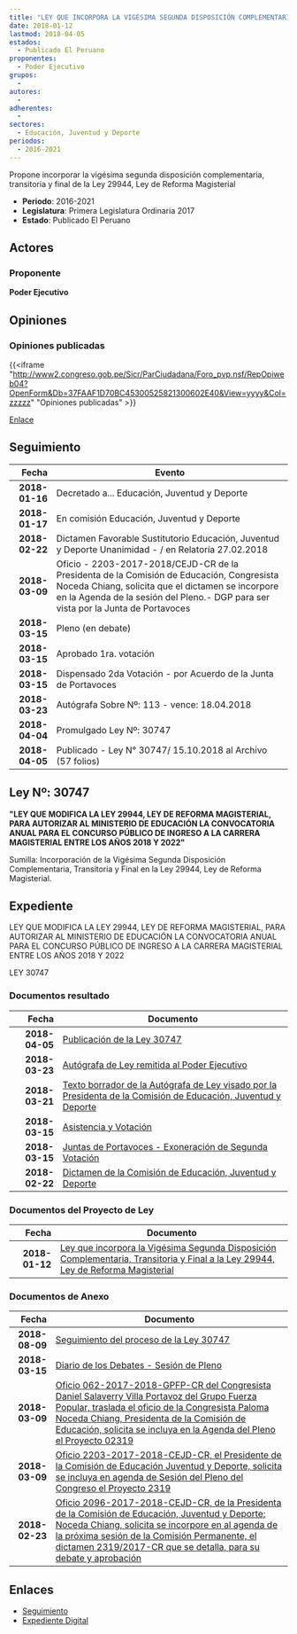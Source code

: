 ```yaml
---
title: "LEY QUE INCORPORA LA VIGÉSIMA SEGUNDA DISPOSICIÓN COMPLEMENTARIA, TRANSITORIA Y FINAL A LA LEY 29944, LEY DE REFORMA MAGISTERIAL"
date: 2018-01-12
lastmod: 2018-04-05
estados: 
  - Publicado El Peruano
proponentes: 
  - Poder Ejecutivo
grupos: 
  - 
autores: 
  - 
adherentes: 
  - 
sectores: 
  - Educación, Juventud y Deporte
periodos: 
  - 2016-2021
---
```


Propone incorporar la vigésima segunda disposición complementaria, transitoria y final de la Ley 29944, Ley de Reforma Magisterial

- **Periodo**: 2016-2021
- **Legislatura**: Primera Legislatura Ordinaria 2017
- **Estado**: Publicado El Peruano

## Actores

### Proponente

**Poder Ejecutivo**


## Opiniones

### Opiniones publicadas

{{<iframe "http://www2.congreso.gob.pe/Sicr/ParCiudadana/Foro_pvp.nsf/RepOpiweb04?OpenForm&Db=37FAAF1D70BC45300525821300602E40&View=yyyy&Col=zzzzz" "Opiniones publicadas" >}}

[Enlace](http://www2.congreso.gob.pe/Sicr/ParCiudadana/Foro_pvp.nsf/RepOpiweb04?OpenForm&Db=37FAAF1D70BC45300525821300602E40&View=yyyy&Col=zzzzz)

## Seguimiento

| Fecha | Evento |
|------:|--------|
| **2018-01-16** | Decretado a... Educación, Juventud y Deporte|
| **2018-01-17** | En comisión Educación, Juventud y Deporte|
| **2018-02-22** | Dictamen Favorable Sustitutorio Educación, Juventud y Deporte Unanimidad - / en Relatoría 27.02.2018|
| **2018-03-09** | Oficio - 2203-2017-2018/CEJD-CR de la Presidenta de la Comisión de Educación, Congresista Noceda Chiang, solicita que el dictamen se incorpore en la Agenda de la sesión del Pleno.- DGP para ser vista por la Junta de Portavoces|
| **2018-03-15** | Pleno (en debate)|
| **2018-03-15** | Aprobado 1ra. votación|
| **2018-03-15** | Dispensado 2da Votación - por Acuerdo de la Junta de Portavoces|
| **2018-03-23** | Autógrafa Sobre Nº: 113 - vence: 18.04.2018|
| **2018-04-04** | Promulgado Ley Nº: 30747|
| **2018-04-05** | Publicado - Ley N° 30747/ 15.10.2018 al Archivo (57 folios)|

## Ley Nº: 30747

**"LEY QUE MODIFICA LA LEY 29944, LEY DE REFORMA MAGISTERIAL, PARA AUTORIZAR AL MINISTERIO DE EDUCACIÓN LA CONVOCATORIA ANUAL PARA EL CONCURSO PÚBLICO DE INGRESO A LA CARRERA MAGISTERIAL ENTRE LOS AÑOS 2018 Y 2022"**

Sumilla: Incorporación de la Vigésima Segunda Disposición Complementaria, Transitoria y Final en la Ley 29944, Ley de Reforma Magisterial.


## Expediente

LEY QUE MODIFICA LA LEY 29944, LEY DE REFORMA MAGISTERIAL, PARA AUTORIZAR AL MINISTERIO DE EDUCACIÓN LA CONVOCATORIA ANUAL PARA EL CONCURSO PÚBLICO DE INGRESO A LA CARRERA MAGISTERIAL ENTRE LOS AÑOS 2018 Y 2022

LEY 30747


### Documentos resultado

| Fecha | Documento |
|------:|--------|
| **2018-04-05** | [Publicación de la Ley 30747](http://www.leyes.congreso.gob.pe/Documentos/2016_2021/ADLP/Normas_Legales/30747-LEY.pdf) |
| **2018-03-23** | [Autógrafa de Ley remitida al Poder Ejecutivo](http://www.leyes.congreso.gob.pe/Documentos/2016_2021/ADLP/Texto_Aprobado/AU0231920180323..pdf) |
| **2018-03-21** | [Texto borrador de la Autógrafa de Ley visado por la Presidenta de la Comisión de Educación, Juventud y Deporte](http://www.leyes.congreso.gob.pe/Documentos/2016_2021/Texto_Borrador_de_Autografa/BAU0231920180321.pdf) |
| **2018-03-15** | [Asistencia y Votación](http://www.leyes.congreso.gob.pe/Documentos/2016_2021/Asistencia_y_Votacion/Proyectos_de_Ley/AV0231920180315..pdf) |
| **2018-03-15** | [Juntas de Portavoces - Exoneración de Segunda Votación](http://www.leyes.congreso.gob.pe/Documentos/2016_2021/Acuerdos/Junta_Portavoces/AJP0231920180315.pdf) |
| **2018-02-22** | [Dictamen de la Comisión de Educación, Juventud y Deporte](http://www.leyes.congreso.gob.pe/Documentos/2016_2021/Dictamenes/Proyectos_de_Ley/02319DC10MAY20180222..pdf) |

### Documentos del Proyecto de Ley

| Fecha | Documento |
|------:|--------|
| **2018-01-12** | [Ley que incorpora la Vigésima Segunda Disposición Complementaria, Transitoria y Final a la Ley 29944, Ley de Reforma Magisterial](http://www.leyes.congreso.gob.pe/Documentos/2016_2021/Proyectos_de_Ley_y_de_Resoluciones_Legislativas/PL0231920180112.pdf) |

### Documentos de Anexo

| Fecha | Documento |
|------:|--------|
| **2018-08-09** | [Seguimiento del proceso de la Ley 30747](http://www.leyes.congreso.gob.pe/Documentos/2016_2021/Seguimiento_de_Proyectos_de_Ley/02319PL20180809.pdf) |
| **2018-03-15** | [Diario de los Debates - Sesión de Pleno](http://www.leyes.congreso.gob.pe/Documentos/2016_2021/ADLP/Diario_Debates/30747-TDD.pdf) |
| **2018-03-09** | [Oficio 062-2017-2018-GPFP-CR del Congresista Daniel Salaverry Villa Portavoz del Grupo Fuerza Popular, traslada el oficio de la Congresista Paloma Noceda Chiang, Presidenta de la Comisión de Educación, solicita se incluya en la Agenda del Pleno el Proyecto 02319](http://www.leyes.congreso.gob.pe/Documentos/2016_2021/Oficios/Grupos_Parlamentarios/OFICIO-062-2017-2018-GPFP-CR..pdf) |
| **2018-03-09** | [Oficio 2203-2017-2018-CEJD-CR, el Presidente de la Comisión de Educación Juventud y Deporte, solicita se incluya en agenda de Sesión del Pleno del Congreso el Proyecto 2319](http://www.leyes.congreso.gob.pe/Documentos/2016_2021/Oficios/Comisiones_Ordinarias/OFICIO-2203-2017-2018-CEJD-CR.pdf) |
| **2018-02-23** | [Oficio 2096-2017-2018-CEJD-CR, de la Presidenta de la Comisión de Educación, Juventud y Deporte; Noceda Chiang, solicita se incorpore en al agenda de la próxima sesión de la Comisión Permanente, el dictamen 2319/2017-CR que se detalla, para su debate y aprobación](http://www.leyes.congreso.gob.pe/Documentos/2016_2021/Oficios/Comisiones_Ordinarias/OFICIO-2096-2017-2018-CEJD-CR.pdf) |

## Enlaces 

- [Seguimiento](http://www2.congreso.gob.pe/Sicr/TraDocEstProc/CLProLey2016.nsf/f7fff46988ca05b1052578e100829cc7/66962e159d3064890525821300644a19?OpenDocument)
- [Expediente Digital](http://www2.congreso.gob.pe/Sicr/TraDocEstProc/CLProLey2016.nsf/f7fff46988ca05b1052578e100829cc7/66962e159d3064890525821300644a19?OpenDocument&Click=05257FB7005EB655.eb71d0cf91d8294e05256cdf006b5706/$Body/0.1C6C)
